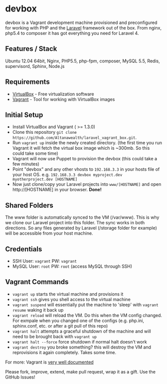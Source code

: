 devbox
======

devbox is a Vagrant development machine provisioned and preconfigured for working with PHP and the [Laravel](http://www.laravel.com) framework out of the box. From nginx, php5.4 to composer it has got everything you need for Laravel 4.


## Features / Stack
Ubuntu 12.04 64bit, Nginx, PHP5.5, php-fpm, composer, MySQL 5.5, Redis, supervisord, Sphinx, Node.js



## Requirements

* [VirtualBox](https://www.virtualbox.org/wiki/Downloads) - Free virtualization software 
* [Vagrant](https://www.vagrantup.com) - Tool for working with VirtualBox images


## Initial Setup

* Install VirtualBox and Vagrant ( >= 1.3.0)
* Clone this repository `git clone https://github.com/Altanawealth/laravel_vagrant_box.git`. 
* Run `vagrant up` inside the newly created directory. (the first time you run Vagrant it will fetch the virtual box image which is ~300mb. So this could take some time)
* Vagrant will now use Puppet to provision the devbox (this could take a few minutes)
* Point "devbox" and any other vhosts to `192.168.3.3` in your hosts file of your host OS. e.g. `192.168.3.3 devbox myproject.dev myotherproject.dev [HOSTNAME]` 
* Now just clone/copy your Laravel projects into `www/[HOSTNAME]` and open http://[HOSTNAME] in your browser. **Done!** 

## Shared Folders
The www folder is automatically synced to the VM (/var/www). This is why we clone our Laravel project into this folder. The sync works in both directions. So any files generated by Laravel (/storage folder for example) will be accessible from your host machine. 

## Credentials 
* SSH User: `vagrant` PW: `vagrant`
* MySQL User: `root` PW: `root` (access MySQL through SSH)

## Vagrant Commands

* `vagrant up` starts the virtual machine and provisions it
* `vagrant ssh` gives you shell access to the virtual machine
* `vagrant suspend` will essentially put the machine to 'sleep' with `vagrant resume` waking it back up
* `vagrant reload` will reload the VM. Do this when the VM config changed. For exmpale when you changed one of the configs (e.g. php.ini, sphinx.conf, etc. or after a git pull of this repo)
* `vagrant halt` attempts a graceful shutdown of the machine and will need to be brought back with `vagrant up`
* `vagrant halt --force` force shutdown if normal halt doesn't work
* `vagrant destroy` you broke something? this will destroy the VM and reprovisions it again completely. Takes some time.



For more: Vagrant is [very well documented](http://docs.vagrantup.com/v2/)

Please fork, improve, extend, make pull request, wrap it as a gift. Use the GitHub Issues!

